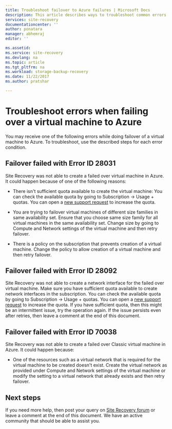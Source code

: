 ```yaml
---
title: Troubleshoot failover to Azure failures | Microsoft Docs
description: This article describes ways to troubleshoot common errors in failing over to Azure
services: site-recovery
documentationcenter: ''
author: ponatara
manager: abhemraj
editor: ''

ms.assetid: 
ms.service: site-recovery
ms.devlang: na
ms.topic: article
ms.tgt_pltfrm: na
ms.workload: storage-backup-recovery
ms.date: 11/22/2017
ms.author: pratshar

---
```

# Troubleshoot errors when failing over a virtual machine to Azure
You may receive one of the following errors while doing failover of a virtual machine to Azure. To troubleshoot, use the described steps for each error condition.


## Failover failed with Error ID 28031

Site Recovery was not able to create a failed over virtual machine in Azure. It could happen because of one of the following reasons:

* There isn't sufficient quota available to create the virtual machine: You can check the available quota by going to Subscription -> Usage + quotas. You can open a [new support request](http://aka.ms/getazuresupport) to increase the quota.
	 
* You are trying to failover virtual machines of different size families in same availability set. Ensure that you choose same size family for all virtual machines in the same availability set. Change size by going to Compute and Network settings of the virtual machine and then retry failover.
  
* There is a policy on the subscription that prevents creation of a virtual machine. Change the policy to allow creation of a virtual machine and then retry failover. 

## Failover failed with Error ID 28092

Site Recovery was not able to create a network interface for the failed over virtual machine. Make sure you have sufficient quota available to create network interfaces in the subscription. You can check the available quota by going to Subscription -> Usage + quotas. You can open a [new support request](http://aka.ms/getazuresupport) to increase the quota. If you have sufficient quota, then this might be an intermittent issue, try the operation again. If the issue persists even after retries, then leave a comment at the end of this document.  

## Failover failed with Error ID 70038

Site Recovery was not able to create a failed over Classic virtual machine in Azure. It could happen because:

* One of the resources such as a virtual network that is required for the virtual machine to be created doesn't exist. Create the virtual network as provided under Compute and Network settings of the virtual machine or modify the setting to a virtual network that already exists and then retry failover. 


## Next steps

If you need more help, then post your query on [Site Recovery forum](https://social.msdn.microsoft.com/Forums/azure/home?forum=hypervrecovmgr) or leave a comment at the end of this document. We have an active community that should be able to assist you.